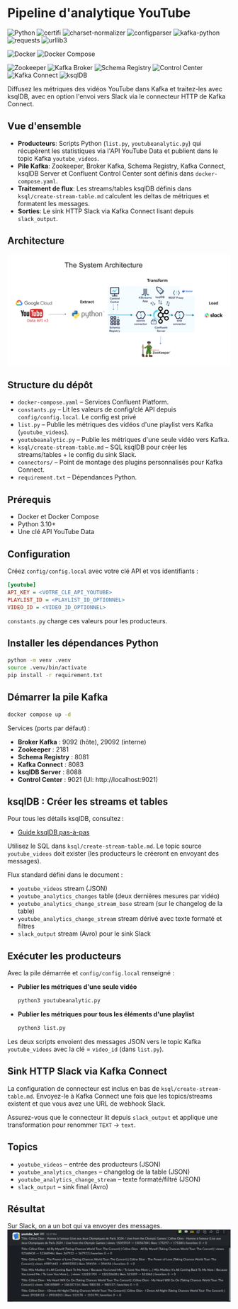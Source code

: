 
# Pipeline d'analytique YouTube

![Python](https://img.shields.io/badge/Python-3.10%2B-blue?logo=python&logoColor=white)
![certifi](https://img.shields.io/badge/certifi-2025.8.3-brightgreen?logo=letsencrypt&logoColor=white)
![charset-normalizer](https://img.shields.io/badge/charset--normalizer-3.2.0-yellowgreen?logo=unicode&logoColor=white)
![configparser](https://img.shields.io/badge/configparser-6.0.0-lightgrey?logo=gear&logoColor=black)
![kafka-python](https://img.shields.io/badge/kafka--python-2.2.15-orange?logo=apachekafka&logoColor=white)
![requests](https://img.shields.io/badge/requests-2.32.4-blue?logo=python&logoColor=white)
![urllib3](https://img.shields.io/badge/urllib3-2.5.0-yellow?logo=python&logoColor=black)

![Docker](https://img.shields.io/badge/Docker-Ready-blue?logo=docker&logoColor=white)
![Docker Compose](https://img.shields.io/badge/Compose-3.8-lightblue?logo=docker&logoColor=white)

![Zookeeper](https://img.shields.io/badge/Zookeeper-7.6.0-green?logo=apache&logoColor=white)
![Kafka Broker](https://img.shields.io/badge/Kafka%20Broker-7.6.0-orange?logo=apachekafka&logoColor=white)
![Schema Registry](https://img.shields.io/badge/Schema%20Registry-7.6.0-yellow?logo=apachekafka&logoColor=black)
![Control Center](https://img.shields.io/badge/Control%20Center-7.6.0-red?logo=confluent&logoColor=white)
![Kafka Connect](https://img.shields.io/badge/Kafka%20Connect-7.6.0-lightgrey?logo=apachekafka&logoColor=black)
![ksqlDB](https://img.shields.io/badge/ksqlDB-7.6.0-purple?logo=confluent&logoColor=white)


Diffusez les métriques des vidéos YouTube dans Kafka et traitez-les avec ksqlDB, avec en option l'envoi vers Slack via le connecteur HTTP de Kafka Connect.

## Vue d'ensemble
* __Producteurs__: Scripts Python (`list.py`, `youtubeanalytic.py`) qui récupèrent les statistiques via l'API YouTube Data et publient dans le topic Kafka `youtube_videos`.
* __Pile Kafka__: Zookeeper, Broker Kafka, Schema Registry, Kafka Connect, ksqlDB Server et Confluent Control Center sont définis dans `docker-compose.yaml`.
* __Traitement de flux__: Les streams/tables ksqlDB définis dans `ksql/create-stream-table.md` calculent les deltas de métriques et formatent les messages.
* __Sorties__: Le sink HTTP Slack via Kafka Connect lisant depuis `slack_output`.

## Architecture

![alt text](assets/archi.png)

## Structure du dépôt
* `docker-compose.yaml` – Services Confluent Platform.
* `constants.py` – Lit les valeurs de config/clé API depuis `config/config.local`. Le config est privé
* `list.py` – Publie les métriques des vidéos d'une playlist vers Kafka (`youtube_videos`).
* `youtubeanalytic.py` – Publie les métriques d'une seule vidéo vers Kafka.
* `ksql/create-stream-table.md` – SQL ksqlDB pour créer les streams/tables + le config du sink Slack.
* `connectors/` – Point de montage des plugins personnalisés pour Kafka Connect.
* `requirement.txt` – Dépendances Python.

## Prérequis
* Docker et Docker Compose
* Python 3.10+
* Une clé API YouTube Data

## Configuration
Créez `config/config.local` avec votre clé API et vos identifiants :

```ini
[youtube]
API_KEY = <VOTRE_CLE_API_YOUTUBE>
PLAYLIST_ID = <PLAYLIST_ID_OPTIONNEL>
VIDEO_ID = <VIDEO_ID_OPTIONNEL>
```

`constants.py` charge ces valeurs pour les producteurs.

## Installer les dépendances Python

```bash
python -m venv .venv
source .venv/bin/activate
pip install -r requirement.txt
```

## Démarrer la pile Kafka

```bash
docker compose up -d
```

Services (ports par défaut) :
* __Broker Kafka__ : 9092 (hôte), 29092 (interne)
* __Zookeeper__ : 2181
* __Schema Registry__ : 8081
* __Kafka Connect__ : 8083
* __ksqlDB Server__ : 8088
* __Control Center__ : 9021 (UI: http://localhost:9021)

## ksqlDB : Créer les streams et tables
Pour tous les détails ksqlDB, consultez :

- [Guide ksqlDB pas-à-pas](ksql/readme.md)

Utilisez le SQL dans `ksql/create-stream-table.md`. Le topic source `youtube_videos` doit exister (les producteurs le créeront en envoyant des messages).

Flux standard défini dans le document :
* `youtube_videos` stream (JSON)
* `youtube_analytics_changes` table (deux dernières mesures par vidéo)
* `youtube_analytics_change_stream_base` stream (sur le changelog de la table)
* `youtube_analytics_change_stream` stream dérivé avec texte formaté et filtres
* `slack_output` stream (Avro) pour le sink Slack

## Exécuter les producteurs
Avec la pile démarrée et `config/config.local` renseigné :

- __Publier les métriques d'une seule vidéo__

  ```bash
  python3 youtubeanalytic.py
  ```

- __Publier les métriques pour tous les éléments d'une playlist__

  ```bash
  python3 list.py
  ```

Les deux scripts envoient des messages JSON vers le topic Kafka `youtube_videos` avec la clé = `video_id` (dans `list.py`).

## Sink HTTP Slack via Kafka Connect
La configuration de connecteur est inclus en bas de `ksql/create-stream-table.md`. Envoyez-le à Kafka Connect une fois que les topics/streams existent et que vous avez une URL de webhook Slack.

 Assurez-vous que le connecteur lit depuis `slack_output` et applique une transformation pour renommer `TEXT` -> `text`.

## Topics
* `youtube_videos` – entrée des producteurs (JSON)
* `youtube_analytics_changes` – changelog de la table (JSON)
* `youtube_analytics_change_stream` – texte formaté/filtré (JSON)
* `slack_output` – sink final (Avro)

## Résultat
Sur Slack, on a un bot qui va envoyer des messages.
![alt text](assets/result.png)
